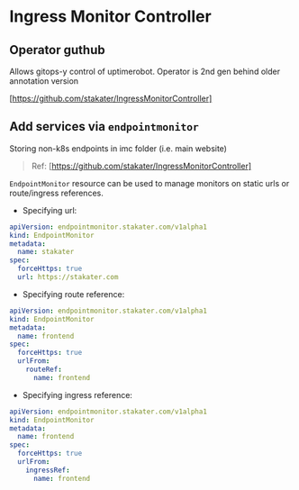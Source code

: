 # Ingress Monitor Controller

## Operator guthub

Allows gitops-y control of uptimerobot.
Operator is 2nd gen behind older annotation version

[https://github.com/stakater/IngressMonitorController]

## Add services via `endpointmonitor`

Storing non-k8s endpoints in imc folder (i.e. main website)

> Ref: [https://github.com/stakater/IngressMonitorController]

`EndpointMonitor` resource can be used to manage monitors on static urls or route/ingress references.

- Specifying url:

```yaml
apiVersion: endpointmonitor.stakater.com/v1alpha1
kind: EndpointMonitor
metadata:
  name: stakater
spec:
  forceHttps: true
  url: https://stakater.com
```

- Specifying route reference:

```yaml
apiVersion: endpointmonitor.stakater.com/v1alpha1
kind: EndpointMonitor
metadata:
  name: frontend
spec:
  forceHttps: true
  urlFrom:
    routeRef:
      name: frontend
```

- Specifying ingress reference:

```yaml
apiVersion: endpointmonitor.stakater.com/v1alpha1
kind: EndpointMonitor
metadata:
  name: frontend
spec:
  forceHttps: true
  urlFrom:
    ingressRef:
      name: frontend
```
